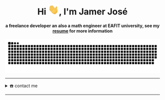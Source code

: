 <div align="center">
<h1 align="center">Hi <img width="35" src="imgs/waving.gif">, I'm Jamer José</h1>
<h4 align="center">a freelance developer an also a math engineer at EAFIT university, see my <a href="https://github.com/jamerrq/jamerrq/blob/main/assets/doc/resume.pdf" target="_blank">resume</a> for more information</h4>
</div>

<div align="center">
  <a href="https://1999azzar.github.io/1999AZZAR/">
  <img src="imgs/grid-snake.svg"
       alt="snake" /></a>
</div>

-----
<details>
  <summary>☎️ contact me</summary>
<div>
  <samp>
    <h2 align="center">you can reach me by:</h2>
    <p align="center">
      <br/>
      <a href="https://www.linkedin.com/in/jamerrq/" target="blank"><img align="center"
         src="https://img.shields.io/badge/linkedin-%231DA1F2.svg?style=for-the-badge&logo=linkedin&logoColor=white"
         alt="linkedin" height="30"/></a>
      <a href="mailto:jamerrq@gmail.com" target="blank"><img align="center"
         src="https://img.shields.io/badge/gmail-EA4335.svg?style=for-the-badge&logo=gmail&logoColor=white"
         alt="gmail" height="30"/></a>
    </p>
  </samp>
</div>
</details>

-----
